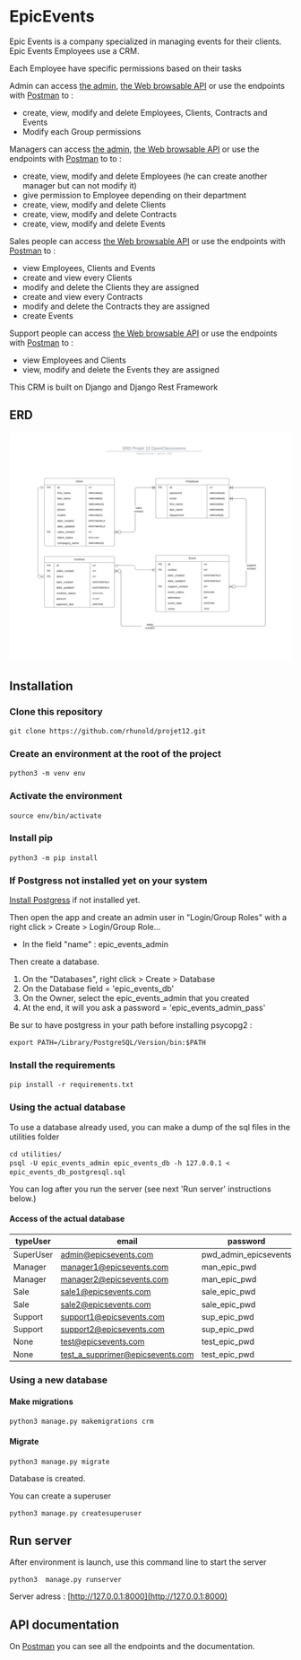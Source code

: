 # EpicEvents

Epic Events is a company specialized in managing events for their clients.
Epic Events Employees use a CRM.

Each Employee have specific permissions based on their tasks

Admin can access [the admin](http://127.0.0.1:8000/admin), [the Web browsable API](http://127.0.0.1:8000/api/login/) or use the endpoints with [Postman](https://documenter.getpostman.com/view/25526925/2s93RZNq8K) to :
- create, view, modify and delete Employees, Clients, Contracts and Events
- Modify each Group permissions

Managers can access [the admin](http://127.0.0.1:8000/admin), [the Web browsable API](http://127.0.0.1:8000/api/login/) or use the endpoints with [Postman](https://documenter.getpostman.com/view/25526925/2s93RZNq8K) to to :
- create, view, modify and delete Employees (he can create another manager but can not modify it)
- give permission to Employee depending on their department
- create, view, modify and delete Clients
- create, view, modify and delete Contracts
- create, view, modify and delete Events

Sales people can access [the Web browsable API](http://127.0.0.1:8000/api/login/) or use the endpoints with [Postman](https://documenter.getpostman.com/view/25526925/2s93RZNq8K) to :
- view Employees, Clients and Events
- create and view every Clients
- modify and delete the Clients they are assigned
- create and view every Contracts
- modify and delete the Contracts they are assigned
- create Events

Support people can access [the Web browsable API](http://127.0.0.1:8000/api/login/) or use the endpoints with [Postman](https://documenter.getpostman.com/view/25526925/2s93RZNq8K) to :
- view Employees and Clients
- view, modify and delete the Events they are assigned


This CRM is built on Django and Django Rest Framework

## ERD

![ERD](utilities/ERD_Projet_12.png)


## Installation


### Clone this repository
``` 
git clone https://github.com/rhunold/projet12.git
```

### Create an environment at the root of the project
``` 
python3 -m venv env
```

### Activate the environment
``` 
source env/bin/activate
```

### Install pip
``` 
python3 -m pip install 
```

### If Postgress not installed yet on your system

[Install Postgress](https://www.postgresql.org/download/) if not installed yet.


Then open the app and create an admin user in "Login/Group Roles" with a right click > Create > Login/Group Role...
- In the field "name" : epic_events_admin


Then create a database.
1) On the "Databases", right click > Create > Database
2) On the Database field = 'epic_events_db'
3) On the Owner, select the epic_events_admin that you created
4) At the end, it will you ask a password = 'epic_events_admin_pass'


Be sur to have postgress in your path before installing psycopg2 : 
``` 
export PATH=/Library/PostgreSQL/Version/bin:$PATH
```

### Install the requirements
``` 
pip install -r requirements.txt
```

### Using the actual database

To use a database already used, you can make a dump of the sql files in the utilities folder

```
cd utilities/
psql -U epic_events_admin epic_events_db -h 127.0.0.1 < epic_events_db_postgresql.sql
```


You can log after you run the server (see next 'Run server' instructions below.)
#### Access of the actual database
| typeUser | email | password | user_id 
|-|-|-|-|
| SuperUser | admin@epicsevents.com | pwd_admin_epicsevents | 1
| Manager | manager1@epicsevents.com | man_epic_pwd | 3
| Manager | manager2@epicsevents.com | man_epic_pwd | 8
| Sale | sale1@epicsevents.com | sale_epic_pwd | 4
| Sale | sale2@epicsevents.com | sale_epic_pwd | 5
| Support | support1@epicsevents.com | sup_epic_pwd | 6
| Support | support2@epicsevents.com | sup_epic_pwd | 7
| None | test@epicsevents.com | test_epic_pwd | 9
| None | test_a_supprimer@epicsevents.com | test_epic_pwd | 18


### Using a new database

#### Make migrations
```
python3 manage.py makemigrations crm
```

#### Migrate
```
python3 manage.py migrate
```

Database is created.

You can create a superuser
```
python3 manage.py createsuperuser
```

## Run server

After environment is launch, use this command line to start the server
```
python3  manage.py runserver
```

Server adress : [http://127.0.0.1:8000](http://127.0.0.1:8000)


## API documentation
On [Postman](https://documenter.getpostman.com/view/25526925/2s93RZNq8K) you can see all the endpoints and the documentation.


